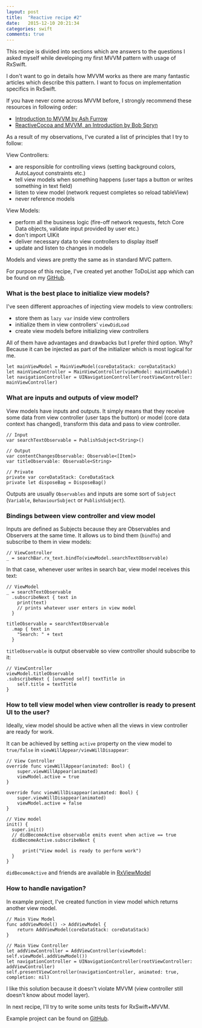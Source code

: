 ```yaml
---
layout: post
title:  "Reactive recipe #2"
date:   2015-12-10 20:21:34
categories: swift
comments: true
---
```

This recipe is divided into sections which are answers to the questions I asked myself while
developing my first MVVM pattern with usage of RxSwift.


I don't want to go in details how MVVM works as there are many fantastic
articles which describe this pattern. I want to focus on implementation specifics in RxSwift.

If you have never come across MVVM before, I strongly recommend these resources
in following order:

- [Introduction to MVVM by Ash Furrow](https://www.objc.io/issues/13-architecture/mvvm/)
- [ReactiveCocoa and MVVM, an Introduction by Bob Spryn](http://www.sprynthesis.com/2014/12/06/reactivecocoa-mvvm-introduction/)

As a result of my observations, I've curated a list of principles that I try to follow:

View Controllers:

- are responsible for controlling views (setting background colors, AutoLayout
  constraints etc.)
- tell view models when something happens (user taps a button or writes something
  in text field)
- listen to view model (network request completes so reload tableView)
- never reference models

View Models:

- perform all the business logic (fire-off network requests, fetch Core Data objects,
  validate input provided by user etc.)
- don't import UIKit
- deliver necessary data to view controllers to display itself
- update and listen to changes in models

Models and views are pretty the same as in standard MVC pattern.


For purpose of this recipe, I've created yet another ToDoList app which can be
found on my [GitHub](https://github.com/tailec/reactive-recipes/tree/master/reactive-recipe-2).


### What is the best place to initialize view models? ###
I've seen different approaches of injecting view models to view controllers:

- store them as `lazy var` inside view controllers
- initialize them in view controllers' `viewDidLoad`
- create view models before initializing view controllers

All of them have advantages and drawbacks but I prefer third option. Why? Because
it can be injected as part of the initializer which is most logical for me.


    let mainViewModel = MainViewModel(coreDataStack: coreDataStack)
    let mainViewController = MainViewController(viewModel: mainViewModel)
    let navigationController = UINavigationController(rootViewController: mainViewController)

### What are inputs and outputs of view model? ###
View models have inputs and outputs. It simply means that they receive some
data from view controller (user taps the button) or model (core data context has changed),
transform this data and pass to view controller.

    // Input
    var searchTextObservable = PublishSubject<String>()

    // Output
    var contentChangesObservable: Observable<[Item]>
    var titleObservable: Observable<String>

    // Private
    private var coreDataStack: CoreDataStack
    private let disposeBag = DisposeBag()

Outputs are usually `Observables` and inputs are some sort of `Subject` (`Variable`, `BehaviourSubject`
or `PublishSubject`).

### Bindings between view controller and view model ###
Inputs are defined as Subjects because they are Observables and Observers at the
same time. It allows us to bind them (`bindTo`) and subscribe to them in view
models:

    // ViewController
    _ = searchBar.rx_text.bindTo(viewModel.searchTextObservable)

In that case, whenever user writes in search bar, view model receives this text:

    // ViewModel
    _ = searchTextObservable
      .subscribeNext { text in
        print(text)
        // prints whatever user enters in view model
      }

    titleObservable = searchTextObservable
      .map { text in
        "Search: " + text
      }

`titleObservable` is output observable so view controller should subscribe to it:

    // ViewController
    viewModel.titleObservable
    .subscribeNext { [unowned self] textTitle in
        self.title = textTitle
    }

### How to tell view model when view controller is ready to present UI to the user? ###
Ideally, view model should be active when all the views in
view controller are ready for work.

It can be achieved by setting `active` property on the view model
to `true/false` in `viewWillAppear/viewWillDisappear`:

    // View Controller
    override func viewWillAppear(animated: Bool) {
        super.viewWillAppear(animated)
        viewModel.active = true
    }

    override func viewWillDisappear(animated: Bool) {
        super.viewWillDisappear(animated)
        viewModel.active = false
    }

    // View model
    init() {
      super.init()
      // didBecomeActive observable emits event when active == true
      didBecomeActive.subscribeNext {

          print("View model is ready to perform work")
      }
    }


`didBecomeActive` and friends are available in [RxViewModel](https://github.com/RxSwiftCommunity/RxViewModel)

### How to handle navigation? ###
In example project, I've created function in view model which returns another view model.


    // Main View Model
    func addViewModel() -> AddViewModel {
        return AddViewModel(coreDataStack: coreDataStack)
    }

    // Main View Controller
    let addViewController = AddViewController(viewModel: self.viewModel.addViewModel())
    let navigationController = UINavigationController(rootViewController: addViewController)
    self.presentViewController(navigationController, animated: true, completion: nil)

I like this solution because it doesn't violate MVVM (view controller still doesn't
know about model layer).




In next recipe, I'll try to write some units tests for RxSwift+MVVM.


Example project can be found on [GitHub](https://github.com/tailec/reactive-recipes/tree/master/reactive-recipe-2).

